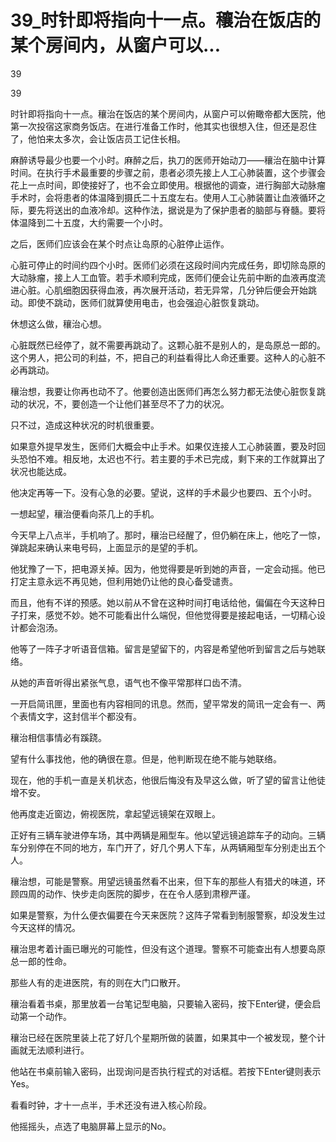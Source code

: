 # 39_时针即将指向十一点。穰治在饭店的某个房间内，从窗户可以...

39

39

时针即将指向十一点。穰治在饭店的某个房间内，从窗户可以俯瞰帝都大医院，他第一次投宿这家商务饭店。在进行准备工作时，他其实也很想入住，但还是忍住了，他怕来太多次，会让饭店员工记住长相。

麻醉诱导最少也要一个小时。麻醉之后，执刀的医师开始动刀——穰治在脑中计算时间。在执行手术最重要的步骤之前，患者必须先接上人工心肺装置，这个步骤会花上一点时间，即使接好了，也不会立即使用。根据他的调查，进行胸部大动脉瘤手术时，会将患者的体温降到摄氏二十五度左右。使用人工心肺装置让血液循环之际，要先将送出的血液冷却。这种作法，据说是为了保护患者的脑部与脊髓。要将体温降到二十五度，大约需要一个小时。

之后，医师们应该会在某个时点让岛原的心脏停止运作。

心脏可停止的时间约四个小时。医师们必须在这段时间内完成任务，即切除岛原的大动脉瘤，接上人工血管。若手术顺利完成，医师们便会让先前中断的血液再度流进心脏。心肌细胞因获得血液，再次展开活动，若无异常，几分钟后便会开始跳动。即使不跳动，医师们就算使用电击，也会强迫心脏恢复跳动。

休想这么做，穰治心想。

心脏既然已经停了，就不需要再跳动了。这颗心脏不是别人的，是岛原总一郎的。这个男人，把公司的利益，不，把自己的利益看得比人命还重要。这种人的心脏不必再跳动。

穰治想，我要让你再也动不了。他要创造出医师们再怎么努力都无法使心脏恢复跳动的状况，不，要创造一个让他们甚至尽不了力的状况。

只不过，造成这种状况的时机很重要。

如果意外提早发生，医师们大概会中止手术。如果仅连接人工心肺装置，要及时回头恐怕不难。相反地，太迟也不行。若主要的手术已完成，剩下来的工作就算出了状况也能达成。

他决定再等一下。没有心急的必要。望说，这样的手术最少也要四、五个小时。

一想起望，穰治便看向茶几上的手机。

今天早上八点半，手机响了。那时，穰治已经醒了，但仍躺在床上，他吃了一惊，弹跳起来确认来电号码，上面显示的是望的手机。

他犹豫了一下，把电源关掉。因为，他觉得要是听到她的声音，一定会动摇。他已打定主意永远不再见她，但利用她仍让他的良心备受谴责。

而且，他有不详的预感。她以前从不曾在这种时间打电话给他，偏偏在今天这种日子打来，感觉不妙。她不可能看出什么端倪，但他觉得要是接起电话，一切精心设计都会泡汤。

他等了一阵子才听语音信箱。留言是望留下的，内容是希望他听到留言之后与她联络。

从她的声音听得出紧张气息，语气也不像平常那样口齿不清。

一开启简讯匣，里面也有内容相同的讯息。然而，望平常发的简讯一定会有一、两个表情文字，这封信半个都没有。

穰治相信事情必有蹊跷。

望有什么事找他，他的确很在意。但是，他判断现在绝不能与她联络。

现在，他的手机一直是关机状态，他很后悔没有及早这么做，听了望的留言让他徒增不安。

他再度走近窗边，俯视医院，拿起望远镜架在双眼上。

正好有三辆车驶进停车场，其中两辆是厢型车。他以望远镜追踪车子的动向。三辆车分别停在不同的地方，车门开了，好几个男人下车，从两辆厢型车分别走出五个人。

穰治想，可能是警察。用望远镜虽然看不出来，但下车的那些人有猎犬的味道，环顾四周的动作、快步走向医院的脚步，在在令人感到肃穆严谨。

如果是警察，为什么便衣偏要在今天来医院？这阵子常看到制服警察，却没发生过今天这样的情况。

穰治思考着计画已曝光的可能性，但没有这个道理。警察不可能查出有人想要岛原总一郎的性命。

那些人有的走进医院，有的则在大门口散开。

穰治看着书桌，那里放着一台笔记型电脑，只要输入密码，按下Enter键，便会启动第一个动作。

穰治已经在医院里装上花了好几个星期所做的装置，如果其中一个被发现，整个计画就无法顺利进行。

他站在书桌前输入密码，出现询问是否执行程式的对话框。若按下Enter键则表示Yes。

看看时钟，才十一点半，手术还没有进入核心阶段。

他摇摇头，点选了电脑屏幕上显示的No。